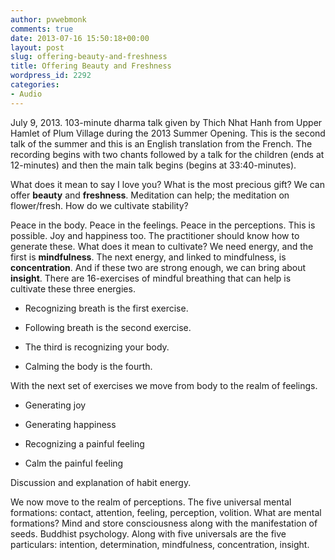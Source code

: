 ```yaml
---
author: pvwebmonk
comments: true
date: 2013-07-16 15:50:18+00:00
layout: post
slug: offering-beauty-and-freshness
title: Offering Beauty and Freshness
wordpress_id: 2292
categories:
- Audio
---
```


July 9, 2013. 103-minute dharma talk given by Thich Nhat Hanh from Upper Hamlet of Plum Village during the 2013 Summer Opening. This is the second talk of the summer and this is an English translation from the French. The recording begins with two chants followed by a talk for the children (ends at 12-minutes) and then the main talk begins (begins at 33:40-minutes).




What does it mean to say I love you? What is the most precious gift? We can offer **beauty** and **freshness**. Meditation can help; the meditation on flower/fresh. How do we cultivate stability?




Peace in the body. Peace in the feelings. Peace in the perceptions. This is possible. Joy and happiness too. The practitioner should know how to generate these. What does it mean to cultivate? We need energy, and the first is **mindfulness**. The next energy, and linked to mindfulness, is **concentration**. And if these two are strong enough, we can bring about **insight**. There are 16-exercises of mindful breathing that can help is cultivate these three energies.




  * Recognizing breath is the first exercise. 


  * Following breath is the second exercise. 


  * The third is recognizing your body. 


  * Calming the body is the fourth. 



With the next set of exercises we move from body to the realm of feelings.




  * Generating joy


  * Generating happiness 


  * Recognizing a painful feeling


  * Calm the painful feeling



Discussion and explanation of habit energy.




We now move to the realm of perceptions. The five universal mental formations: contact, attention, feeling, perception, volition. What are mental formations? Mind and store consciousness along with the manifestation of seeds. Buddhist psychology. Along with five universals are the five particulars: intention, determination, mindfulness, concentration, insight.
